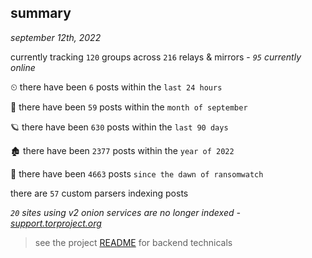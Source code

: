 
## summary
_september 12th, 2022_

currently tracking `120` groups across `216` relays & mirrors - _`95` currently online_

⏲ there have been `6` posts within the `last 24 hours`

🦈 there have been `59` posts within the `month of september`

🪐 there have been `630` posts within the `last 90 days`

🏚 there have been `2377` posts within the `year of 2022`

🦕 there have been `4663` posts `since the dawn of ransomwatch`

there are `57` custom parsers indexing posts

_`20` sites using v2 onion services are no longer indexed - [support.torproject.org](https://support.torproject.org/onionservices/v2-deprecation/)_

> see the project [README](https://github.com/joshhighet/ransomwatch#ransomwatch--) for backend technicals
